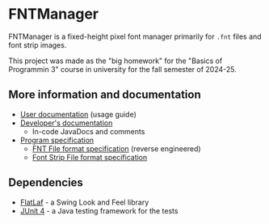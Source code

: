# FNTManager
FNTManager is a fixed-height pixel font manager primarily for 
`.fnt` files and font strip images.

This project was made as the "big homework" for the "Basics of Programmin 3"
course in university for the fall semester of 2024-25.

## More information and documentation
- [User documentation](docs/usr_doc.md) (usage guide)
- [Developer's documentation](docs/dev_doc.md)
  - In-code JavaDocs and comments
- [Program specification](docs/spec.md)
  - [FNT File format specification](docs/spec_fnt.md) (reverse engineered)
  - [Font Strip File format specification](docs/spec_fontstrip.md)

## Dependencies
- [FlatLaf](https://www.formdev.com/flatlaf) - a Swing Look and Feel library
- [JUnit 4](https://junit.org/junit4/) - a Java testing framework for the tests
